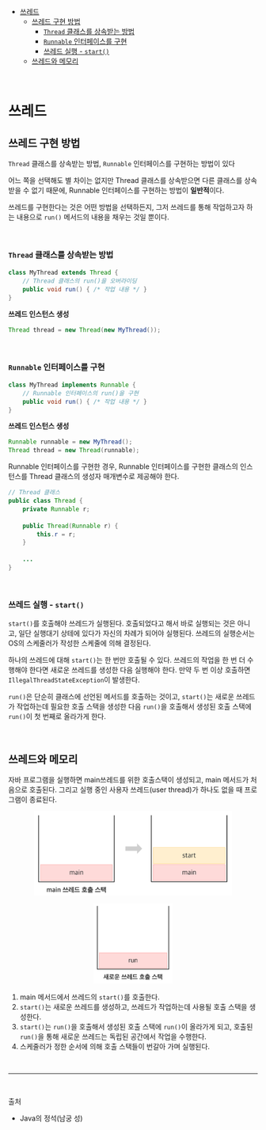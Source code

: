 - [쓰레드](#쓰레드)
  - [쓰레드 구현 방법](#쓰레드-구현-방법)
    - [`Thread` 클래스를 상속받는 방법](#thread-클래스를-상속받는-방법)
    - [`Runnable` 인터페이스를 구현](#runnable-인터페이스를-구현)
    - [쓰레드 실행 - `start()`](#쓰레드-실행---start)
  - [쓰레드와 메모리](#쓰레드와-메모리)

<br/>

# 쓰레드

## 쓰레드 구현 방법
`Thread` 클래스를 상속받는 방법, `Runnable` 인터페이스를 구현하는 방법이 있다

어느 쪽을 선택해도 별 차이는 없지만 Thread 클래스를 상속받으면 다른 클래스를 상속받을 수 없기 때문에, Runnable 인터페이스를 구현하는 방법이 **일반적**이다.

쓰레드를 구현한다는 것은 어떤 방법을 선택하든지, 그저 쓰레드를 통해 작업하고자 하는 내용으로 `run()` 메서드의 내용을 채우는 것일 뿐이다.

<br/>

### `Thread` 클래스를 상속받는 방법
```java
class MyThread extends Thread {
    // Thread 클래스의 run()을 오버라이딩
    public void run() { /* 작업 내용 */ }
}
```

**쓰레드 인스턴스 생성**

```java
Thread thread = new Thread(new MyThread());
```

<br/>

### `Runnable` 인터페이스를 구현
```java
class MyThread implements Runnable {
    // Runnable 인터페이스의 run()을 구현
    public void run() { /* 작업 내용 */ }
}
```

**쓰레드 인스턴스 생성**

```java
Runnable runnable = new MyThread();
Thread thread = new Thread(runnable);
```

Runnable 인터페이스를 구현한 경우, Runnable 인터페이스를 구현한 클래스의 인스턴스를 Thread 클래스의 생성자 매개변수로 제공해야 한다.
```java
// Thread 클래스
public class Thread {
    private Runnable r;

    public Thread(Runnable r) {
        this.r = r;
    }

    ...
}
```

<br/>

### 쓰레드 실행 - `start()`

`start()`를 호출해야 쓰레드가 실행된다. 호출되었다고 해서 바로 실행되는 것은 아니고, 일단 실행대기 상테에 있다가 자신의 차례가 되어야 실행된다.
쓰레드의 실행순서는 OS의 스케줄러가 작성한 스케줄에 의해 결정된다.

하나의 쓰레드에 대해 `start()`는 한 번만 호출될 수 있다. 쓰레드의 작업을 한 번 더 수행해야 한다면 새로운 쓰레드를 생성한 다음 실행해야 한다. 만약 두 번 이상 호출하면 `IllegalThreadStateException`이 발생한다.

`run()`은 단순히 클래스에 선언된 메서드를 호출하는 것이고, `start()`는 새로운 쓰레드가 작업하는데 필요한 호출 스택을 생성한 다음 `run()`을 호출해서 생성된 호출 스택에 `run()`이 첫 번째로 올라가게 한다.

<br/>

## 쓰레드와 메모리

자바 프로그램을 실행하면 main쓰레드를 위한 호출스택이 생성되고, main 메서드가 처음으로 호출된다. 그리고 실행 중인 사용자 쓰레드(user thread)가 하나도 없을 때 프로그램이 종료된다.

<p align="center">
    <img src="../image/thread_main_thread_call_stack.png"  width="400" height="auto">
</p>

<p align="center">
    <img src="../image/thread_new_thread_call_stack.png"  width="160" height="auto">
</p>

1. main 메서드에서 쓰레드의 `start()`를 호출한다.
2. `start()`는 새로운 쓰레드를 생성하고, 쓰레드가 작업하는데 사용될 호출 스택을 생성한다.
3. `start()`는 `run()`을 호출해서 생성된 호출 스택에 `run()`이 올라가게 되고, 호출된 `run()`을 통해 새로운 쓰레드는 독립된 공간에서 작업을 수행한다.
4. 스케줄러가 정한 순서에 의해 호출 스택들이 번갈아 가며 실행된다.

<br/>

---

<br/>

출처 
- Java의 정석(남궁 성)